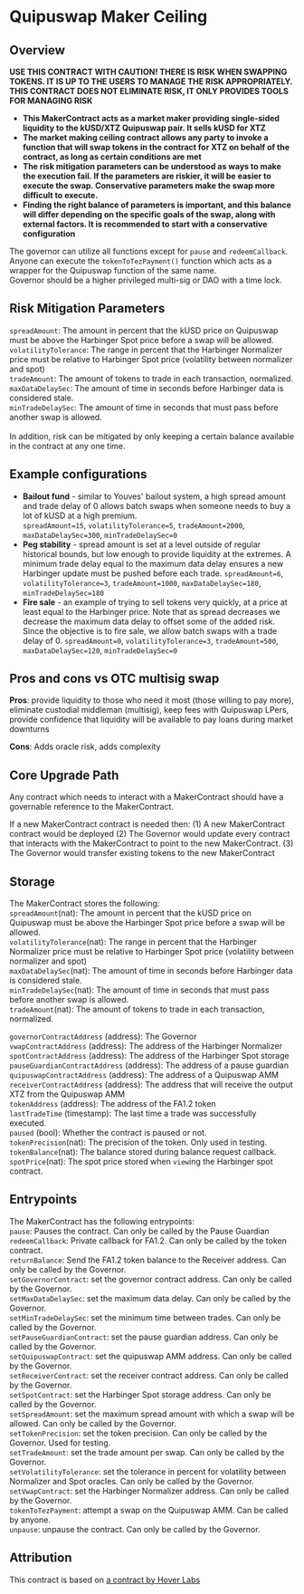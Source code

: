 # Quipuswap Maker Ceiling

## Overview

**USE THIS CONTRACT WITH CAUTION! THERE IS RISK WHEN SWAPPING TOKENS. IT IS UP TO THE USERS TO MANAGE THE RISK APPROPRIATELY. THIS CONTRACT DOES NOT ELIMINATE RISK, IT ONLY PROVIDES TOOLS FOR MANAGING RISK**

* **This MakerContract acts as a market maker providing single-sided liquidity to the kUSD/XTZ Quipuswap pair. It sells kUSD for XTZ**
* **The market making ceiling contract allows any party to invoke a function that will swap tokens in the contract for XTZ on behalf of the contract, as long as certain conditions are met**
* **The risk mitigation parameters can be understood as ways to make the execution fail. If the parameters are riskier, it will be easier to execute the swap. Conservative parameters make the swap more difficult to execute.**
* **Finding the right balance of parameters is important, and this balance will differ depending on the specific goals of the swap, along with external factors. It is recommended to start with a conservative configuration**

The governor can utilize all functions except for `pause` and `redeemCallback`. Anyone can execute the `tokenToTezPayment()` function which acts as a wrapper for the Quipuswap function of the same name.<br>
Governor should be a higher privileged multi-sig or DAO with a time lock.

## Risk Mitigation Parameters

`spreadAmount`: The amount in percent that the kUSD price on Quipuswap must be above the Harbinger Spot price before a swap will be allowed.<br>
`volatilityTolerance`: The range in percent that the Harbinger Normalizer price must be relative to Harbinger Spot price (volatility between normalizer and spot)<br>
`tradeAmount`: The amount of tokens to trade in each transaction, normalized.<br>
`maxDataDelaySec`: The amount of time in seconds before Harbinger data is considered stale.<br>
`minTradeDelaySec`: The amount of time in seconds that must pass before another swap is allowed.<br><br>
In addition, risk can be mitigated by only keeping a certain balance available in the contract at any one time.


## Example configurations
* **Bailout fund** - similar to Youves' bailout system, a high spread amount and trade delay of 0 allows batch swaps when someone needs to buy a lot of kUSD at a high premium.<br>
 `spreadAmount=15`, `volatilityTolerance=5`, `tradeAmount=2000`, `maxDataDelaySec=300`, `minTradeDelaySec=0`
* **Peg stability** - spread amount is set at a level outside of regular historical bounds, but low enough to provide liquidity at the extremes. A minimum trade delay equal to the maximum data delay ensures a new Harbinger update must be pushed before each trade.
 `spreadAmount=6`, `volatilityTolerance=3`, `tradeAmount=1000`, `maxDataDelaySec=180`, `minTradeDelaySec=180`
* **Fire sale** - an example of trying to sell tokens very quickly, at a price at least equal to the Harbinger price. Note that as spread decreases we decrease the maximum data delay to offset some of the added risk. Since the objective is to fire sale, we allow batch swaps with a trade delay of 0.
 `spreadAmount=0`, `volatilityTolerance=3`, `tradeAmount=500`, `maxDataDelaySec=120`, `minTradeDelaySec=0`
 
## Pros and cons vs OTC multisig swap
**Pros**: provide liquidity to those who need it most (those willing to pay more), eliminate custodial middleman (multisig), keep fees with Quipuswap LPers, provide confidence that liquidity will be available to pay loans during market downturns

**Cons**: Adds oracle risk, adds complexity

## Core Upgrade Path

Any contract which needs to interact with a MakerContract should have a governable reference to the MakerContract.

If a new MakerContract contract is needed then: (1) A new MakerContract contract would be deployed (2) The Governor would update every contract that interacts with the MakerContract to point to the new MakerContract. (3) The Governor would transfer existing tokens to the new MakerContract

## Storage
The MakerContract stores the following:<br>
`spreadAmount`(nat): The amount in percent that the kUSD price on Quipuswap must be above the Harbinger Spot price before a swap will be allowed.<br>
`volatilityTolerance`(nat): The range in percent that the Harbinger Normalizer price must be relative to Harbinger Spot price (volatility between normalizer and spot)<br>
`maxDataDelaySec`(nat): The amount of time in seconds before Harbinger data is considered stale.<br>
`minTradeDelaySec`(nat): The amount of time in seconds that must pass before another swap is allowed.<br>
`tradeAmount`(nat): The amount of tokens to trade in each transaction, normalized.<br>

`governorContractAddress` (address): The Governor<br>
`vwapContractAddress` (address): The address of the Harbinger Normalizer<br>
`spotContractAddress` (address): The address of the Harbinger Spot storage<br>
`pauseGuardianContractAddress` (address): The address of a pause guardian<br>
`quipuswapContractAddress` (address): The address of a Quipuswap AMM<br>
`receiverContractAddress` (address): The address that will receive the output XTZ from the Quipuswap AMM<br>
`tokenAddress` (address): The address of the FA1.2 token<br>
`lastTradeTime` (timestamp): The last time a trade was successfully executed.<br>
`paused` (bool): Whether the contract is paused or not.<br>
`tokenPrecision`(nat): The precision of the token. Only used in testing.<br>
`tokenBalance`(nat): The balance stored during balance request callback.<br>
`spotPrice`(nat): The spot price stored when `view`ing the Harbinger spot contract.<br>

## Entrypoints

The MakerContract has the following entrypoints:<br>
`pause`: Pauses the contract. Can only be called by the Pause Guardian<br>
`redeemCallback`: Private callback for FA1.2. Can only be called by the token contract.<br>
`returnBalance`: Send the FA1.2 token balance to the Receiver address. Can only be called by the Governor.<br>
`setGovernorContract`: set the governor contract address. Can only be called by the Governor.<br>
`setMaxDataDelaySec`: set the maximum data delay. Can only be called by the Governor.<br>
`setMinTradeDelaySec`: set the minimum time between trades. Can only be called by the Governor.<br>
`setPauseGuardianContract`: set the pause guardian address. Can only be called by the Governor.<br>
`setQuipuswapContract`: set the quipuswap AMM address. Can only be called by the Governor.<br>
`setReceiverContract`: set the receiver contract address. Can only be called by the Governor.<br>
`setSpotContract`: set the Harbinger Spot storage address. Can only be called by the Governor.<br>
`setSpreadAmount`: set the maximum spread amount with which a swap will be allowed. Can only be called by the Governor.<br>
`setTokenPrecision`: set the token precision. Can only be called by the Governor. Used for testing.<br>
`setTradeAmount`: set the trade amount per swap. Can only be called by the Governor.<br>
`setVolatilityTolerance`: set the tolerance in percent for volatility between Normalizer and Spot oracles. Can only be called by the Governor.<br>
`setVwapContract`: set the Harbinger Normalizer address. Can only be called by the Governor.<br>
`tokenToTezPayment`: attempt a swap on the Quipuswap AMM. Can be called by anyone.<br>
`unpause`: unpause the contract. Can only be called by the Governor.<br>

## Attribution

This contract is based on [a contract by Hover Labs](https://github.com/Hover-Labs/kolibri-contracts/blob/keefertaylor/quipu-proxy/smart_contracts/quipuswap-proxy.py)

